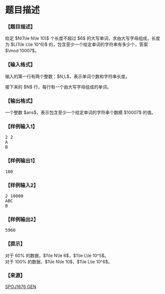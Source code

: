 # 题目描述


<h3>
【题目描述】
</h3>
<p>
给定 $N(1\le N\le 10)$ 个长度不超过 $6$ 的大写单词，求由大写字母组成，长度为 $L(1\le L\le 10^6)$ 的，包含至少一个给定单词的字符串有多少个，答案 $\mod 10007$。
</p>
<h3>
【输入格式】
</h3>
<p>
输入的第一行有两个整数：$N,L$，表示单词个数和字符串长度。
</p>
<p>
接下来的 $N$ 行，每行有一个由大写字母组成的单词。
</p>
<h3>
【输出格式】
</h3>
<p>
一个整数 $ans$，表示包含至少一个给定单词的字符串个数模 $10007$ 的值。
</p>
<h3>
【样例输入1】
</h3>
<pre>2 2
A
B
</pre>
<h3>
【样例输出1】
</h3>
<pre>100
</pre>
<h3>
【样例输入2】
</h3>
<pre>2 10000
ABC
B
</pre>
<h3>
【样例输出2】
</h3>
<pre>5960
</pre>
<h3>
【提示】
</h3>
<p>
对于 60% 的数据，$1\le N\le 6$，$1\le L\le 10^5$。<br/>
对于 100% 的数据，$1\le N\le 10$，$1\le L\le 10^6$。
</p>
<h3>
【来源】
</h3>
<p>
<a href="http://www.spoj.com/problems/GEN/" target="_blank">SPOJ1676 GEN</a> 
</p>

